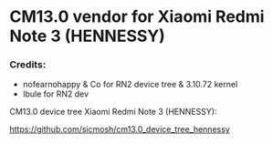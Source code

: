 # CM13.0 vendor for Xiaomi Redmi Note 3 (HENNESSY)


### Credits:
  - nofearnohappy & Co for RN2 device tree & 3.10.72 kernel
  - lbule for RN2 dev




CM13.0 device tree Xiaomi Redmi Note 3 (HENNESSY):

https://github.com/sicmosh/cm13.0_device_tree_hennessy
